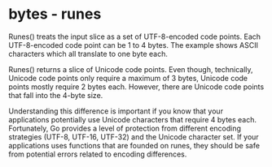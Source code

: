 # bytes - runes

Runes() treats the input slice as a set of UTF-8-encoded code points. Each UTF-8-encoded code point can be 1 to 4 bytes. The example shows ASCII characters which all translate to one byte each.

Runes() returns a slice of Unicode code points. Even though, technically, Unicode code points only require a maximum of 3 bytes, Unicode code points mostly require 2 bytes each. However, there are Unicode code points that fall into the 4-byte size.

Understanding this difference is important if you know that your applications potentially use Unicode characters that require 4 bytes each. Fortunately, Go provides a level of protection from different encoding strategies (UTF-8, UTF-16, UTF-32) and the Unicode character set. If your applications uses functions that are founded on runes, they should be safe from potential errors related to encoding differences.

